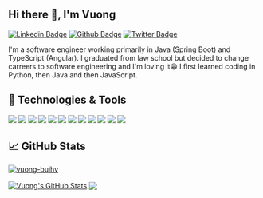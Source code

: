 <!-- 
[![Header](https://raw.githubusercontent.com/
vuong-buihv/
vuong-buihv/master/readme_header.png "Header")](https://github.com/vuong-buihv)
 -->

## Hi there 👋, I'm Vuong

[![Linkedin Badge](https://img.shields.io/badge/-buihv-0072b1?style=flat&logo=Linkedin&logoColor=white&link=https://www.linkedin.com/in/buihv/)](https://www.linkedin.com/in/buihv/) [![Github Badge](https://img.shields.io/badge/-vuong--buihv-grey?style=flat&logo=github&logoColor=white&link=https://github.com/vuong-buihv/)](https://www.github.com/vuong-buihv/) [![Twitter Badge](https://img.shields.io/badge/-vuong__rocks-00acee?style=flat&logo=twitter&logoColor=white&link=https://twitter.com/vuong_rocks/)](https://www.twitter.com/vuong_rocks/)

I'm a software engineer working primarily in Java (Spring Boot) and TypeScript (Angular). I graduated from law school but decided to change carreers to software engineering and I'm loving it😁 I first learned coding in Python, then Java and then JavaScript.

<!-- 
## &#x270d; Writing

[link](https://github.com/vuong-buihv)
 -->


## 🔧 Technologies & Tools
[![](https://img.shields.io/badge/Code-Java-informational?style=flat&logo=java&logoColor=white&color=2bbc8a)](##)
[![](https://img.shields.io/badge/Code-Spring%20Boot-informational?style=flat&logo=spring&logoColor=white&color=2bbc8a)](##)
[![](https://img.shields.io/badge/Code-TypeScript-informational?style=flat&logo=typescript&logoColor=white&color=2bbc8a)](##)
[![](https://img.shields.io/badge/Code-JavaScript-informational?style=flat&logo=javascript&logoColor=white&color=2bbc8a)](##)
[![](https://img.shields.io/badge/Code-Angular-informational?style=flat&logo=angular&logoColor=white&color=2bbc8a)](##)
[![](https://img.shields.io/badge/Code-Python-informational?style=flat&logo=python&logoColor=white&color=2bbc8a)](##)
[![](https://img.shields.io/badge/Code-HTML-informational?style=flat&logo=html5&logoColor=white&color=2bbc8a)](##)
[![](https://img.shields.io/badge/Code-CSS-informational?style=flat&logo=css-wizardry&logoColor=white&color=2bbc8a)](##)
[![](https://img.shields.io/badge/Tools-Git-informational?style=flat&logo=git&logoColor=white&color=ffdab9 )](##)
[![](https://img.shields.io/badge/Tools-PostgreSQL-informational?style=flat&logo=postgresql&logoColor=white&color=ffdab9 )](##)
[![](https://img.shields.io/badge/Tools-Docker-informational?style=flat&logo=docker&logoColor=white&color=ffdab9 )](##)
[![](https://img.shields.io/badge/Editor-IntelliJ_IDEA-informational?style=flat&logo=intellij-idea&logoColor=white&color=84baec)](##)


## &#x1f4c8; GitHub Stats
<p>
 <a href=##>
  <img src=https://komarev.com/ghpvc/?username=vuong-buihv alt=vuong-buihv />
 </a>
</p>
<a href=##>
  <img align="center" src="https://github-readme-stats.vercel.app/api?username=vuong-buihv&show_icons=true&line_height=40&count_private=true" alt="Vuong's GitHub Stats" />
</a>
<a href=##>
  <img align="center" src="https://github-readme-stats.vercel.app/api/top-langs/?username=vuong-buihv&hide=tex" />
</a>


<!-- links to social media icons -->

<!-- icons with padding -->

[1.1]: http://i.imgur.com/tXSoThF.png (twitter icon with padding)
[2.1]: http://i.imgur.com/0o48UoR.png (github icon with padding)

<!-- icons without padding -->

[1.2]: http://i.imgur.com/wWzX9uB.png (twitter icon without padding)
[2.2]: http://i.imgur.com/9I6NRUm.png (github icon without padding)
[3.2]: https://raw.githubusercontent.com/vuong-buihv/vuong-buihv/main/linkedin-3-16.png (LinkedIn icon without padding)


<!-- links to your social media accounts -->

[3]: https://www.linkedin.com/in/buihv
